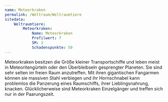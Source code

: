 ```yaml
---
name: Meteorkraken
permalink: /Weltraum/Weltraumtiere
sitedata:
    Weltraumtiere:
        Meteorkraken:
            Name: Meteorkraken
            Profilwert: 7
            SM: 3
            Schadenspunkte: 50
---
```


Meteorkraken besitzen die Größe kleiner Transportschiffe und leben meist in Meteoritengürteln oder den Überbleibseln gesprengter Planeten. Sie sind sehr selten im freien Raum anzutreffen. Mit ihren gigantischen Fangarmen können sie massiven Stahl verbiegen und ihr Hornschnabel kann problemlos die Panzerung eines Raumschiffs, ihrer Lieblingsnahrung, knacken. Glücklicherweise sind Meteorkraken Einzelgänger und treffen sich nur in der Paarungszeit.
